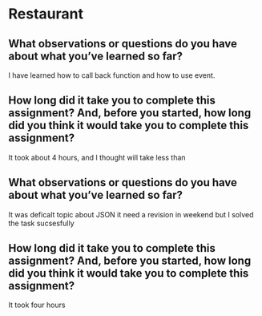 # Restaurant

## What observations or questions do you have about what you’ve learned so far?

I have learned how to call back function and how to use event.

## How long did it take you to complete this assignment? And, before you started, how long did you think it would take you to complete this assignment?


It took about 4 hours, and I thought will take less than

<!-- Assignment 12 -->
## What observations or questions do you have about what you’ve learned so far?

It was deficalt topic about JSON it need a revision in weekend but I solved the task sucsesfully

## How long did it take you to complete this assignment? And, before you started, how long did you think it would take you to complete this assignment?

It took four hours